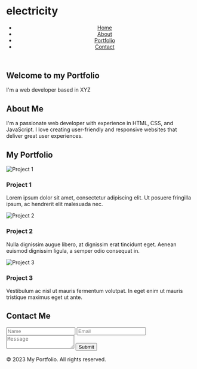 # electricity
<!DOCTYPE html>
<html lang="en">
<head>
    <meta charset="UTF-8">
    <title>My Portfolio</title>
    <link rel="stylesheet" href="style.css">
</head>
<body>
    <header>
        <nav>
            <ul>
                <li><a href="#home">Home</a></li>
                <li><a href="#about">About</a></li>
                <li><a href="#portfolio">Portfolio</a></li>
                <li><a href="#contact">Contact</a></li>
            </ul>
        </nav>
    </header>
    <section id="home">
        <div class="container">
            <h1>Welcome to my Portfolio</h1>
            <p>I'm a web developer based in XYZ</p>
        </div>
    </section>
    <section id="about">
        <div class="container">
            <h2>About Me</h2>
            <p>I'm a passionate web developer with experience in HTML, CSS, and JavaScript. I love creating user-friendly and responsive websites that deliver great user experiences.</p>
        </div>
    </section>
    <section id="portfolio">
        <div class="container">
            <h2>My Portfolio</h2>
            <div class="portfolio-items">
                <div class="portfolio-item">
                    <img src="project1.jpg" alt="Project 1">
                    <h3>Project 1</h3>
                    <p>Lorem ipsum dolor sit amet, consectetur adipiscing elit. Ut posuere fringilla ipsum, ac hendrerit elit malesuada nec.</p>
                </div>
                <div class="portfolio-item">
                    <img src="project2.jpg" alt="Project 2">
                    <h3>Project 2</h3>
                    <p>Nulla dignissim augue libero, at dignissim erat tincidunt eget. Aenean euismod dignissim ligula, a semper odio consequat in.</p>
                </div>
                <div class="portfolio-item">
                    <img src="project3.jpg" alt="Project 3">
                    <h3>Project 3</h3>
                    <p>Vestibulum ac nisl ut mauris fermentum volutpat. In eget enim ut mauris tristique maximus eget ut ante.</p>
                </div>
            </div>
        </div>
    </section>
    <section id="contact">
        <div class="container">
            <h2>Contact Me</h2>
            <form action="contact_form.php" method="post">
                <input type="text" name="name" placeholder="Name">
                <input type="email" name="email" placeholder="Email">
                <textarea name="message" placeholder="Message"></textarea>
                <input type="submit" value="Submit">
            </form>
        </div>
    </section>
    <footer>
        <div class="container">
            <p>&copy; 2023 My Portfolio. All rights reserved.</p>
        </div>
    </footer>
</body>
</html>



